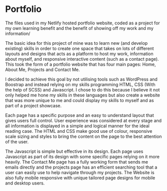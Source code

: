 # Portfolio
The files used in my Netlify hosted portfolio website, coded as a project for my own learning benefit and the benefit of showing off my work and my information/

The basic idea for this project of mine was to learn new (and develop existing) skills in order to create one space that takes on lots of different layouts and designs that acts as a platform to host my work, information about myself, and responsive interactive content (such as a contact page). This took the form of a portfolio website that has four main pages: Home, About Me, Projects and Contact Me.

I decided to achieve this goal by not utilising tools such as WordPress and Boostrap and instead relying on my skills programming HTML, CSS (With the help of SCSS) and Javascript. I chose to do this because I believe it not only helped me hone my skills in these languages but also create a website that was more unique to me and could display my skills to myself and as part of a project showcase.

Each page has a specific purpose and an easy to understand layout that gives users full control. User experience was considered at every stage and all information is displayed in a simple and logical manner for the ideal reading case. The HTML and CSS make good use of colour, responsive scale sizing and styles to bring the content on the page to the best attention of the user.

The Javascript is simple but effective in its design. Each page uses Javascript as part of its design with some specific pages relying on it more heavily. The Contact Me page has a fully working form that sends me emails directly and the projects page has an efficient searching tool that a user can easily use to help navigate through my projects. The Website is also fully mobile responsive with unique tailored page designs for mobile and desktop users.

